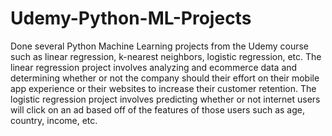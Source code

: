 # Udemy-Python-ML-Projects
Done several Python Machine Learning projects from the Udemy course such as linear regression, k-nearest neighbors, logistic regression, etc. The linear regression project involves analyzing and ecommerce data and determining whether or not the company should their effort on their mobile app experience or their websites to increase their customer retention. The logistic regression project involves predicting whether or not internet users will click on an ad based off of the features of those users such as age, country, income, etc. 
